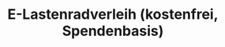 ---
title: "E-Lastenradverleih (kostenfrei, Spendenbasis)"
url: /schwerin/e-lastenradverleih-kostenfrei-spendenbasis/
shop: Mieten
---